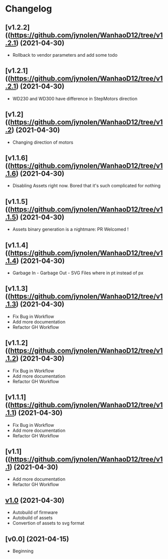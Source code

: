 # Changelog

## [v1.2.2]((https://github.com/jynolen/WanhaoD12/tree/v1.2.1) (2021-04-30)
- Rollback to vendor parameters and add some todo 

## [v1.2.1]((https://github.com/jynolen/WanhaoD12/tree/v1.2.1) (2021-04-30)
- WD230 and WD300 have difference in StepMotors direction

## [v1.2]((https://github.com/jynolen/WanhaoD12/tree/v1.2) (2021-04-30)
- Changing direction of motors

## [v1.1.6]((https://github.com/jynolen/WanhaoD12/tree/v1.1.6) (2021-04-30)
- Disabling Assets right now. Bored that it's such complicated for nothing

## [v1.1.5]((https://github.com/jynolen/WanhaoD12/tree/v1.1.5) (2021-04-30)
- Assets binary generation is a nightmare: PR Welcomed !

## [v1.1.4]((https://github.com/jynolen/WanhaoD12/tree/v1.1.4) (2021-04-30)
- Garbage In - Garbage Out - SVG Files where in pt instead of px

## [v1.1.3]((https://github.com/jynolen/WanhaoD12/tree/v1.1.3) (2021-04-30)
- Fix Bug in Workflow
- Add more documentation
- Refactor GH Workflow
## [v1.1.2]((https://github.com/jynolen/WanhaoD12/tree/v1.1.2) (2021-04-30)
- Fix Bug in Workflow
- Add more documentation
- Refactor GH Workflow
## [v1.1.1]((https://github.com/jynolen/WanhaoD12/tree/v1.1.1) (2021-04-30)
- Fix Bug in Workflow
- Add more documentation
- Refactor GH Workflow

## [v1.1]((https://github.com/jynolen/WanhaoD12/tree/v1.1) (2021-04-30)
- Add more documentation
- Refactor GH Workflow

## [v1.0](https://github.com/jynolen/WanhaoD12/tree/v1.0) (2021-04-30)
- Autobuild of firmware
- Autobuild of assets
- Convertion of assets to svg format

## [v0.0] (2021-04-15)
- Beginning
